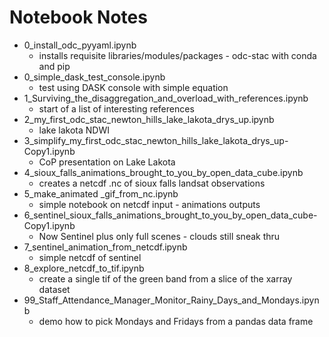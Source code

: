 # Notebook Notes

- 0_install_odc_pyyaml.ipynb
    - installs requisite libraries/modules/packages - odc-stac with conda and pip
-  0_simple_dask_test_console.ipynb
    - test using DASK console with simple equation
-  1_Surviving_the_disaggregation_and_overload_with_references.ipynb
    - start of a list of interesting references
-  2_my_first_odc_stac_newton_hills_lake_lakota_drys_up.ipynb
    - lake lakota NDWI
-  3_simplify_my_first_odc_stac_newton_hills_lake_lakota_drys_up-Copy1.ipynb
    - CoP presentation on Lake Lakota
-  4_sioux_falls_animations_brought_to_you_by_open_data_cube.ipynb
    - creates a netcdf .nc of sioux falls landsat observations
- 5_make_animated _gif_from_nc.ipynb
    - simple notebook on netcdf input - animations outputs
- 6_sentinel_sioux_falls_animations_brought_to_you_by_open_data_cube-Copy1.ipynb
    - Now Sentinel plus only full scenes - clouds still sneak thru
- 7_sentinel_animation_from_netcdf.ipynb
    - simple netcdf of sentinel
- 8_explore_netcdf_to_tif.ipynb
    - create a single tif of the green band from a slice of the xarray dataset
- 99_Staff_Attendance_Manager_Monitor_Rainy_Days_and_Mondays.ipynb
    - demo how to pick Mondays and Fridays from a pandas data frame

